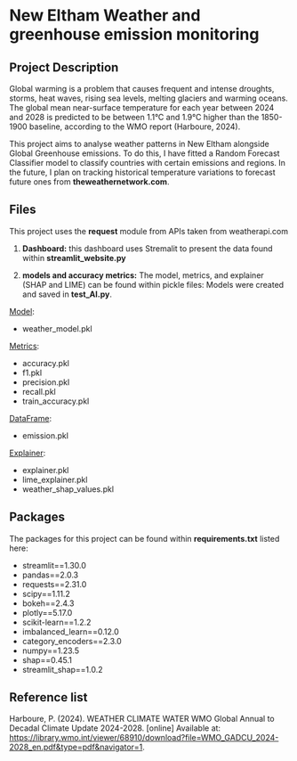 # New Eltham Weather and greenhouse emission monitoring 

## Project Description 
Global warming is a problem that causes frequent and intense droughts, storms, heat waves, rising sea levels, melting glaciers and warming oceans. 
The global mean near-surface temperature for each year between 2024 and 2028 is predicted to be between 1.1°C and 1.9°C higher than the 1850-1900 baseline, 
according to the WMO report (Harboure, 2024).

This project aims to analyse weather patterns in New Eltham alongside Global Greenhouse emissions. To do this, I have fitted a Random Forecast Classifier model to 
classify countries with certain emissions and regions. In the future, I plan on tracking historical temperature variations to forecast future ones 
from <b>theweathernetwork.com</b>.

## Files
This project uses the <b>request</b> module from APIs taken from weatherapi.com 

1. <b>Dashboard:</b> this dashboard uses Stremalit to present the data found within <b>streamlit_website.py</b>

2. <b>models and accuracy metrics:</b> The model, metrics, and explainer (SHAP and LIME) can be found within pickle files:
Models were created and saved in <b>test_AI.py</b>.

<u>Model</u>: 
- weather_model.pkl

<u>Metrics</u>:
- accuracy.pkl
- f1.pkl
- precision.pkl
- recall.pkl
- train_accuracy.pkl

<u>DataFrame</u>:
- emission.pkl

<u>Explainer</u>:
- explainer.pkl
- lime_explainer.pkl
- weather_shap_values.pkl



## Packages
The packages for this project can be found within <b>requirements.txt</b> listed here: 

- streamlit==1.30.0
- pandas==2.0.3
- requests==2.31.0
- scipy==1.11.2
- bokeh==2.4.3
- plotly==5.17.0
- scikit-learn==1.2.2
- imbalanced_learn==0.12.0
- category_encoders==2.3.0
- numpy==1.23.5
- shap==0.45.1
- streamlit_shap==1.0.2

## Reference list

Harboure, P. (2024). WEATHER CLIMATE WATER WMO Global Annual to Decadal Climate Update 2024-2028. [online] Available at: https://library.wmo.int/viewer/68910/download?file=WMO_GADCU_2024-2028_en.pdf&type=pdf&navigator=1.
